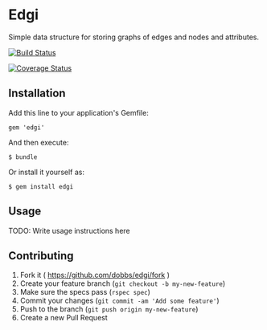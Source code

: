 # Edgi

Simple data structure for storing graphs of edges and nodes and attributes.

[![Build Status](https://travis-ci.org/dobbs/edgi.png?branch=master)](https://travis-ci.org/dobbs/edgi) 

[![Coverage Status](https://coveralls.io/repos/dobbs/edgi/badge.png)](https://coveralls.io/r/dobbs/edgi)

## Installation

Add this line to your application's Gemfile:

    gem 'edgi'

And then execute:

    $ bundle

Or install it yourself as:

    $ gem install edgi

## Usage

TODO: Write usage instructions here

## Contributing

1. Fork it ( https://github.com/dobbs/edgi/fork )
2. Create your feature branch (`git checkout -b my-new-feature`)
3. Make sure the specs pass (`rspec spec`) 
3. Commit your changes (`git commit -am 'Add some feature'`)
4. Push to the branch (`git push origin my-new-feature`)
5. Create a new Pull Request

